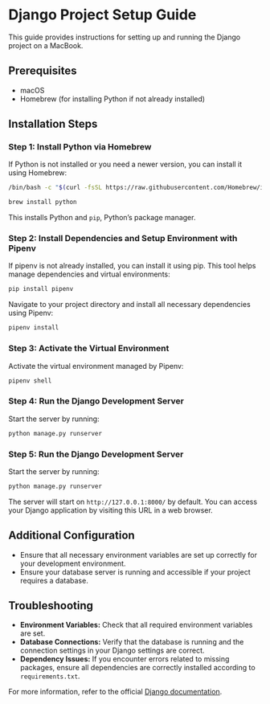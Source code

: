 
# Django Project Setup Guide

This guide provides instructions for setting up and running the Django project on a MacBook.

## Prerequisites

- macOS
- Homebrew (for installing Python if not already installed)

## Installation Steps

### Step 1: Install Python via Homebrew

If Python is not installed or you need a newer version, you can install it using Homebrew:

```bash
/bin/bash -c "$(curl -fsSL https://raw.githubusercontent.com/Homebrew/install/HEAD/install.sh)"

brew install python
```

This installs Python and `pip`, Python’s package manager.

### Step 2: Install Dependencies and Setup Environment with Pipenv
If pipenv is not already installed, you can install it using pip. This tool helps manage dependencies and virtual environments:

```bash
pip install pipenv
```

Navigate to your project directory and install all necessary dependencies using Pipenv:

```bash
pipenv install
```

### Step 3: Activate the Virtual Environment

Activate the virtual environment managed by Pipenv:

```bash
pipenv shell
```

### Step 4: Run the Django Development Server

Start the server by running:

```bash
python manage.py runserver
```

### Step 5: Run the Django Development Server

Start the server by running:

```bash
python manage.py runserver
```

The server will start on `http://127.0.0.1:8000/` by default. You can access your Django application by visiting this URL in a web browser.

## Additional Configuration

- Ensure that all necessary environment variables are set up correctly for your development environment.
- Ensure your database server is running and accessible if your project requires a database.

## Troubleshooting

- **Environment Variables:** Check that all required environment variables are set.
- **Database Connections:** Verify that the database is running and the connection settings in your Django settings are correct.
- **Dependency Issues:** If you encounter errors related to missing packages, ensure all dependencies are correctly installed according to `requirements.txt`.

For more information, refer to the official [Django documentation](https://docs.djangoproject.com/).
